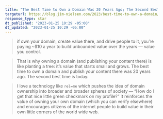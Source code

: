 ```yaml
---
title: "The Best Time to Own a Domain Was 20 Years Ago; The Second Best Time Is Today"
targeturl: https://blog.jim-nielsen.com/2023/best-time-to-own-a-domain/
response_type: star
dt_published: "2023-01-25 10:29 -05:00"
dt_updated: "2023-01-25 10:29 -05:00"
---
```


> if own your domain, create value there, and drive people to it, you’re paying ~$10 a year to build unbounded value over the years — value you control.

> That is why owning a domain (and publishing your content there) is like planting a tree: it’s value that starts small and grows. The best time to own a domain and publish your content there was 20 years ago. The second best time is today.

> I love a technology like `rel=me` which pushes the idea of domain ownership into broader and broader spheres of society — “How do I get that nice little green checkmark on my profile?” It reinforces the value of owning your own domain (which you can verify elsewhere) and encourages citizens of the internet people to build value in their own little corners of the world wide web.